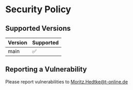 # Security Policy

## Supported Versions

| Version | Supported          |
| ------- | ------------------ |
| main    | :white_check_mark: |

## Reporting a Vulnerability

Please report vulnerabilities to Moritz.Hedtke@t-online.de

